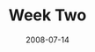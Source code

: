 ---
layout: message
category: message
series: "One"
title: "Week Two"
date: 2008-07-14
message_id: 506
---